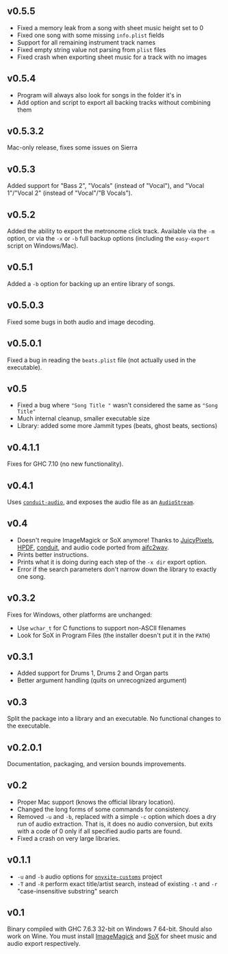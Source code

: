 ## v0.5.5

  * Fixed a memory leak from a song with sheet music height set to 0
  * Fixed one song with some missing `info.plist` fields
  * Support for all remaining instrument track names
  * Fixed empty string value not parsing from `plist` files
  * Fixed crash when exporting sheet music for a track with no images

## v0.5.4

  * Program will always also look for songs in the folder it's in
  * Add option and script to export all backing tracks without combining them

## v0.5.3.2

Mac-only release, fixes some issues on Sierra

## v0.5.3

Added support for "Bass 2", "Vocals" (instead of "Vocal"),
and "Vocal 1"/"Vocal 2" (instead of "Vocal"/"B Vocals").

## v0.5.2

Added the ability to export the metronome click track.
Available via the `-m` option, or via the `-x` or `-b` full backup options
(including the `easy-export` script on Windows/Mac).

## v0.5.1

Added a `-b` option for backing up an entire library of songs.

## v0.5.0.3

Fixed some bugs in both audio and image decoding.

## v0.5.0.1

Fixed a bug in reading the `beats.plist` file
(not actually used in the executable).

## v0.5

  * Fixed a bug where `"Song Title "` wasn't considered the same as `"Song Title"`
  * Much internal cleanup, smaller executable size
  * Library: added some more Jammit types (beats, ghost beats, sections)

## v0.4.1.1

Fixes for GHC 7.10 (no new functionality).

## v0.4.1

Uses [`conduit-audio`](http://hackage.haskell.org/package/conduit-audio),
and exposes the audio file as an
[`AudioStream`](http://hackage.haskell.org/package/conduit-audio-0.1/docs/Data-Conduit-Audio.html#t:AudioSource).

## v0.4

  * Doesn't require ImageMagick or SoX anymore!
    Thanks to [JuicyPixels](https://hackage.haskell.org/package/JuicyPixels),
    [HPDF](https://hackage.haskell.org/package/HPDF),
    [conduit](https://hackage.haskell.org/package/conduit),
    and audio code ported from [aifc2wav](http://sed.free.fr/aifc2wav.html).
  * Prints better instructions.
  * Prints what it is doing during each step of the `-x dir` export option.
  * Error if the search parameters don't narrow down the library
    to exactly one song.

## v0.3.2

Fixes for Windows, other platforms are unchanged:

  * Use `wchar_t` for C functions to support non-ASCII filenames
  * Look for SoX in Program Files (the installer doesn't put it in the `PATH`)

## v0.3.1

  * Added support for Drums 1, Drums 2 and Organ parts
  * Better argument handling (quits on unrecognized argument)

## v0.3

Split the package into a library and an executable.
No functional changes to the executable.

## v0.2.0.1

Documentation, packaging, and version bounds improvements.

## v0.2

  * Proper Mac support (knows the official library location).
  * Changed the long forms of some commands for consistency.
  * Removed `-u` and `-b`, replaced with a simple `-c` option which does a dry
    run of audio extraction. That is, it does no audio conversion, but exits
    with a code of 0 only if all specified audio parts are found.
  * Fixed a crash on very large libraries.

## v0.1.1

  * `-u` and `-b` audio options for
    [`onyxite-customs`](https://github.com/mtolly/onyxite-customs) project
  * `-T` and `-R` perform exact title/artist search,
    instead of existing `-t` and `-r` "case-insensitive substring" search

## v0.1

Binary compiled with GHC 7.6.3 32-bit on Windows 7 64-bit.
Should also work on Wine.
You must install [ImageMagick](http://www.imagemagick.org/script/index.php)
and [SoX](http://sox.sourceforge.net/)
for sheet music and audio export respectively.
